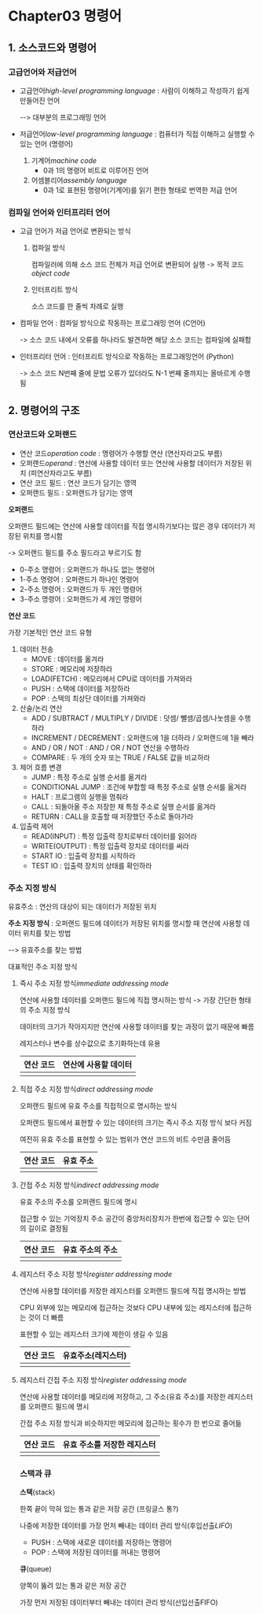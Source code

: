# Chapter03 명령어

## 1. 소스코드와 명령어

### 고급언어와 저급언어

- 고급언어*high-level programming language* : 사람이 이해하고 작성하기 쉽게 만들어진 언어

  --> 대부분의 프로그래밍 언어

- 저급언어*low-level programming language* : 컴퓨터가 직접 이해하고 실행할 수 있는 언어 (명령어)
  1. 기계어*machine code*
     - 0과 1의 명령어 비트로 이루어진 언어
  2. 어셈블리어*assembly language*
     - 0과 1로 표현된 명령어(기계어)를 읽기 편한 형태로 번역한 저급 언어

### 컴파일 언어와 인터프리터 언어

- 고급 언어가 저급 언어로 변환되는 방식

  1. 컴파일 방식

     컴파일러에 의해 소스 코드 전체가 저급 언어로 변환되어 실행 -> 목적 코드*object code*

  2. 인터프리트 방식

     소스 코드를 한 줄씩 차례로 실행

- 컴파일 언어 : 컴파일 방식으로 작동하는 프로그래밍 언어 (C언어)

  -> 소스 코드 내에서 오류를 하나라도 발견하면 해당 소스 코드는 컴파일에 실패함

- 인터프리터 언어 : 인터프리트 방식으로 작동하는 프로그래밍언어 (Python)

  -> 소스 코드 N번째 줄에 문법 오류가 있더라도 N-1 번째 줄까지는 올바르게 수행됨

## 2.  명령어의 구조

### 연산코드와 오퍼랜드

- 연산 코드*operation code* : 명령어가 수행할 연산 (연산자라고도 부름)
- 오퍼랜드*operand* : 연산에 사용할 데이터 또는 연산에 사용할 데이터가 저장된 위치 (피연산자라고도 부름)
- 연산 코드 필드 : 연산 코드가 담기는 영역
- 오퍼랜드 필드 : 오퍼랜드가 담기는 영역

**오퍼랜드**

오퍼랜드 필드에는 연산에 사용할 데이터를 직접 명시하기보다는 많은 경우 데이터가 저장된 위치를 명시함

-> 오퍼랜드 필드를 주소 필드라고 부르기도 함

- 0-주소 명령어 : 오퍼랜드가 하나도 없는 명령어
- 1-주소 명령어 : 오퍼랜드가 하나인 명령어
- 2-주소 명령어 : 오퍼랜드가 두 개인 명령어
- 3-주소 명령어 : 오퍼랜드가 세 개인 명령어

**연산 코드**

가장 기본적인 연산 코드 유형

1. 데이터 전송
   - MOVE : 데이터를 옮겨라
   - STORE : 메모리에 저장하라
   - LOAD(FETCH) : 메모리에서 CPU로 데이터를 가져와라
   - PUSH : 스택에 데이터를 저장하라
   - POP : 스택의 최상단 데이터를 가져와라
2. 산술/논리 연산
   - ADD / SUBTRACT / MULTIPLY / DIVIDE : 덧셈/ 뺄셈/곱셈/나눗셈을 수행하라
   - INCREMENT / DECREMENT : 오퍼랜드에 1을 더하라 / 오퍼랜드에 1을 빼라
   - AND / OR / NOT : AND / OR / NOT 연산을 수행하라
   - COMPARE : 두 개의 숫자 또는 TRUE / FALSE 값을 비교하라
3. 제어 흐름 변경
   - JUMP : 특정 주소로 실행 순서를 옮겨라
   - CONDITIONAL JUMP : 조건에 부합할 때 특정 주소로 실행 순서를 옮겨라
   - HALT : 프로그램의 실행을 멈춰라
   - CALL : 되돌아올 주소 저장한 채 특정 주소로 실행 순서를 옮겨라
   - RETURN : CALL을 호출할 때 저장했던 주소로 돌아가라
4. 입출력 제어
   - READ(INPUT) : 특정 입출력 장치로부터 데이터를 읽어라
   - WRITE(OUTPUT) : 특정 입출력 장치로 데이터를 써라
   - START IO : 입출력 장치를 시작하라
   - TEST IO : 입출력 장치의 상태를 확인하라

### 주소 지정 방식

유효주소 : 연산의 대상이 되는 데이터가 저장된 위치

**주소 지정 방식** : 오퍼랜드 필드에 데이터가 저장된 위치를 명시할 때 연산에 사용할 데이터 위치를 찾는 방법

--> 유효주소를 찾는 방법

대표적인 주소 지정 방식

1. 즉시 주소 지정 방식*immediate addressing mode*

   연산에 사용할 데이터를 오퍼랜드 필드에 직접 명시하는 방식 -> 가장 간단한 형태의 주소 지정 방식

   데이터의 크기가 작아지지만 연산에 사용할 데이터를 찾는 과정이 없기 때문에 빠름

   레지스터나 변수를 상수값으로 초기화하는데 유용

   | 연산 코드 | 연산에 사용할 데이터 |
   | :-------: | :------------------: |
   |           |                      |

2. 직접 주소 지정 방식*direct addressing mode*

   오퍼랜드 필드에 유효 주소를 직접적으로 명시하는 방식

   오퍼랜드 필드에서 표현할 수 있는 데이터의 크기는 즉시 주소 지정 방식 보다 커짐

   여전히 유효 주소를 표현할 수 있는 범위가 연산 코드의 비트 수만큼 줄어듬

   | 연산 코드 | 유효 주소 |
   | :-------: | :-------: |
   |           |           |

3. 간접 주소 지정 방식*indirect addressing mode*

   유효 주소의 주소를 오퍼랜드 필드에 명시

   접근할 수 있는 기억장치 주소 공간이 중앙처리장치가 한번에 접근할 수 있는 단어의 길이로 결정됨

   | 연산 코드 | 유효 주소의 주소 |
   | :-------: | :--------------: |
   |           |                  |

4. 레지스터 주소 지정 방식*register addressing mode*

   연산에 사용할 데이터를 저장한 레지스터를 오퍼랜드 필드에 직접 명시하는 방법

   CPU 외부에 있는 메모리에 접근하는 것보다 CPU 내부에 있는 레지스터에 접근하는 것이 더 빠름

   표현할 수 있는 레지스터 크기에 제한이 생길 수 있음

   | 연산 코드 | 유효주소(레지스터) |
   | :-------: | :----------------: |
   |           |                    |

5. 레지스터 간접 주소 지정 방식*register addressing mode*

   연산에 사용할 데이터를 메모리에 저장하고, 그 주소(유효 주소)를 저장한 레지스터를 오퍼랜드 필드에 명시

   간접 주소 지정 방식과 비슷하지만 메모리에 접근하는 횟수가 한 번으로 줄어듦

   | 연산 코드 | 유효 주소를 저장한 레지스터 |
   | :-------: | :-------------------------: |
   |           |                             |

   ### 스택과 큐

   **스택**(stack)

   한쪽 끝이 막혀 있는 통과 같은 저장 공간 (프링글스 통?)

   나중에 저장한 데이터를 가장 먼저 빼내는 데이터 관리 방식(후입선출*LIFO*)

   - PUSH : 스택에 새로운 데이터를 저장하는 명령어
   - POP : 스택에 저장된 데이터를 꺼내는 명령어

   **큐**(queue)

   양쪽이 뚫려 있는 통과 같은 저장 공간

   가장 먼저 저장된 데이터부터 빼내는 데이터 관리 방식(선입선출FIFO)